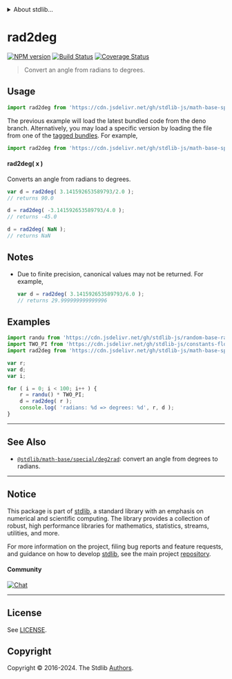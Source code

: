 <!--

@license Apache-2.0

Copyright (c) 2022 The Stdlib Authors.

Licensed under the Apache License, Version 2.0 (the "License");
you may not use this file except in compliance with the License.
You may obtain a copy of the License at

   http://www.apache.org/licenses/LICENSE-2.0

Unless required by applicable law or agreed to in writing, software
distributed under the License is distributed on an "AS IS" BASIS,
WITHOUT WARRANTIES OR CONDITIONS OF ANY KIND, either express or implied.
See the License for the specific language governing permissions and
limitations under the License.

-->


<details>
  <summary>
    About stdlib...
  </summary>
  <p>We believe in a future in which the web is a preferred environment for numerical computation. To help realize this future, we've built stdlib. stdlib is a standard library, with an emphasis on numerical and scientific computation, written in JavaScript (and C) for execution in browsers and in Node.js.</p>
  <p>The library is fully decomposable, being architected in such a way that you can swap out and mix and match APIs and functionality to cater to your exact preferences and use cases.</p>
  <p>When you use stdlib, you can be absolutely certain that you are using the most thorough, rigorous, well-written, studied, documented, tested, measured, and high-quality code out there.</p>
  <p>To join us in bringing numerical computing to the web, get started by checking us out on <a href="https://github.com/stdlib-js/stdlib">GitHub</a>, and please consider <a href="https://opencollective.com/stdlib">financially supporting stdlib</a>. We greatly appreciate your continued support!</p>
</details>

# rad2deg

[![NPM version][npm-image]][npm-url] [![Build Status][test-image]][test-url] [![Coverage Status][coverage-image]][coverage-url] <!-- [![dependencies][dependencies-image]][dependencies-url] -->

> Convert an angle from radians to degrees.



<section class="usage">

## Usage

```javascript
import rad2deg from 'https://cdn.jsdelivr.net/gh/stdlib-js/math-base-special-rad2deg@deno/mod.js';
```
The previous example will load the latest bundled code from the deno branch. Alternatively, you may load a specific version by loading the file from one of the [tagged bundles](https://github.com/stdlib-js/math-base-special-rad2deg/tags). For example,

```javascript
import rad2deg from 'https://cdn.jsdelivr.net/gh/stdlib-js/math-base-special-rad2deg@v0.2.3-deno/mod.js';
```

#### rad2deg( x )

Converts an angle from radians to degrees.

```javascript
var d = rad2deg( 3.141592653589793/2.0 );
// returns 90.0

d = rad2deg( -3.141592653589793/4.0 );
// returns -45.0

d = rad2deg( NaN );
// returns NaN
```

</section>

<!-- /.usage -->

<section class="notes">

## Notes

-   Due to finite precision, canonical values may not be returned. For example,

    ```javascript
    var d = rad2deg( 3.141592653589793/6.0 );
    // returns 29.999999999999996
    ```

</section>

<!-- /.notes -->

<section class="examples">

## Examples

<!-- eslint no-undef: "error" -->

```javascript
import randu from 'https://cdn.jsdelivr.net/gh/stdlib-js/random-base-randu@deno/mod.js';
import TWO_PI from 'https://cdn.jsdelivr.net/gh/stdlib-js/constants-float64-two-pi@deno/mod.js';
import rad2deg from 'https://cdn.jsdelivr.net/gh/stdlib-js/math-base-special-rad2deg@deno/mod.js';

var r;
var d;
var i;

for ( i = 0; i < 100; i++ ) {
    r = randu() * TWO_PI;
    d = rad2deg( r );
    console.log( 'radians: %d => degrees: %d', r, d );
}
```

</section>

<!-- /.examples -->

<!-- C interface documentation. -->



<!-- Section for related `stdlib` packages. Do not manually edit this section, as it is automatically populated. -->

<section class="related">

* * *

## See Also

-   <span class="package-name">[`@stdlib/math-base/special/deg2rad`][@stdlib/math/base/special/deg2rad]</span><span class="delimiter">: </span><span class="description">convert an angle from degrees to radians.</span>

</section>

<!-- /.related -->

<!-- Section for all links. Make sure to keep an empty line after the `section` element and another before the `/section` close. -->


<section class="main-repo" >

* * *

## Notice

This package is part of [stdlib][stdlib], a standard library with an emphasis on numerical and scientific computing. The library provides a collection of robust, high performance libraries for mathematics, statistics, streams, utilities, and more.

For more information on the project, filing bug reports and feature requests, and guidance on how to develop [stdlib][stdlib], see the main project [repository][stdlib].

#### Community

[![Chat][chat-image]][chat-url]

---

## License

See [LICENSE][stdlib-license].


## Copyright

Copyright &copy; 2016-2024. The Stdlib [Authors][stdlib-authors].

</section>

<!-- /.stdlib -->

<!-- Section for all links. Make sure to keep an empty line after the `section` element and another before the `/section` close. -->

<section class="links">

[npm-image]: http://img.shields.io/npm/v/@stdlib/math-base-special-rad2deg.svg
[npm-url]: https://npmjs.org/package/@stdlib/math-base-special-rad2deg

[test-image]: https://github.com/stdlib-js/math-base-special-rad2deg/actions/workflows/test.yml/badge.svg?branch=v0.2.3
[test-url]: https://github.com/stdlib-js/math-base-special-rad2deg/actions/workflows/test.yml?query=branch:v0.2.3

[coverage-image]: https://img.shields.io/codecov/c/github/stdlib-js/math-base-special-rad2deg/main.svg
[coverage-url]: https://codecov.io/github/stdlib-js/math-base-special-rad2deg?branch=main

<!--

[dependencies-image]: https://img.shields.io/david/stdlib-js/math-base-special-rad2deg.svg
[dependencies-url]: https://david-dm.org/stdlib-js/math-base-special-rad2deg/main

-->

[chat-image]: https://img.shields.io/gitter/room/stdlib-js/stdlib.svg
[chat-url]: https://app.gitter.im/#/room/#stdlib-js_stdlib:gitter.im

[stdlib]: https://github.com/stdlib-js/stdlib

[stdlib-authors]: https://github.com/stdlib-js/stdlib/graphs/contributors

[umd]: https://github.com/umdjs/umd
[es-module]: https://developer.mozilla.org/en-US/docs/Web/JavaScript/Guide/Modules

[deno-url]: https://github.com/stdlib-js/math-base-special-rad2deg/tree/deno
[deno-readme]: https://github.com/stdlib-js/math-base-special-rad2deg/blob/deno/README.md
[umd-url]: https://github.com/stdlib-js/math-base-special-rad2deg/tree/umd
[umd-readme]: https://github.com/stdlib-js/math-base-special-rad2deg/blob/umd/README.md
[esm-url]: https://github.com/stdlib-js/math-base-special-rad2deg/tree/esm
[esm-readme]: https://github.com/stdlib-js/math-base-special-rad2deg/blob/esm/README.md
[branches-url]: https://github.com/stdlib-js/math-base-special-rad2deg/blob/main/branches.md

[stdlib-license]: https://raw.githubusercontent.com/stdlib-js/math-base-special-rad2deg/main/LICENSE

<!-- <related-links> -->

[@stdlib/math/base/special/deg2rad]: https://github.com/stdlib-js/math-base-special-deg2rad/tree/deno

<!-- </related-links> -->

</section>

<!-- /.links -->
